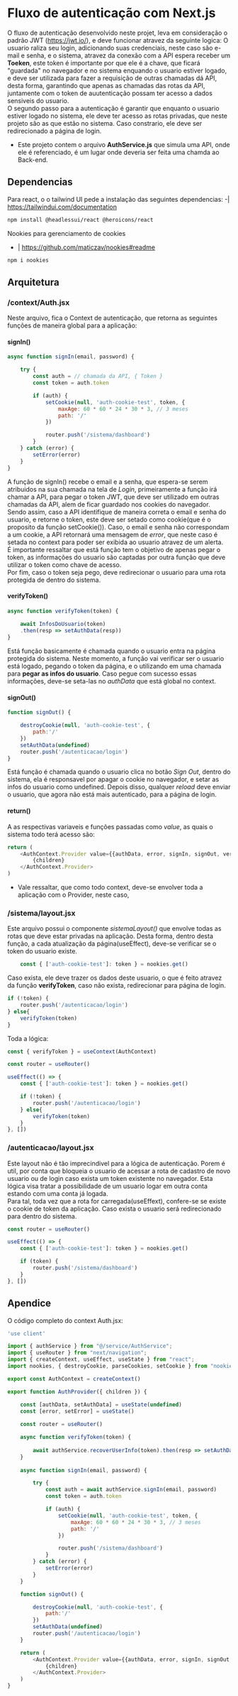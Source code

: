 # Fluxo de autenticação com Next.js
O fluxo de autenticação desenvolvido neste projet, leva em consideração o padrão JWT (https://jwt.io/), e deve funcionar atravez da seguinte logica: O usuario raliza seu login, adicionando suas credenciais, neste caso são e-mail e senha, e o sistema, atravez da conexão com a API espera receber um **Toeken**, este token é importante por que ele é a chave, que ficará "guardada" no navegador e no sistema enquando o usuario estiver logado, e deve ser utilizada para fazer a requisição de outras chamadas dá API, desta forma, garantindo que apenas as chamadas das rotas da API, juntamente com o token de auutenticação possam ter acesso a dados sensiveis do usuario.
</br>
O segundo passo para a autenticação é garantir que enquanto o usuario estiver logado no sistema, ele deve ter acesso as rotas privadas, que neste projeto são as que estão no sistema. Caso constrario, ele deve ser redirecionado a página de login.

- Este projeto contem o arquivo **AuthService.js** que simula uma API, onde ele é referenciado, é um lugar onde deveria ser feita uma chamda ao Back-end.

## Dependencias
Para react, o o tailwind UI pede a instalação das seguintes dependencias:
-| https://tailwindui.com/documentation
```bash
npm install @headlessui/react @heroicons/react
```

Nookies para gerenciamento de cookies
- | https://github.com/maticzav/nookies#readme
```bash
npm i nookies
```

## Arquitetura
### /context/Auth.jsx
Neste arquivo, fica o Context de autenticação, que retorna as seguintes funções de maneira global para a aplicação:
#### signIn()
```JavaScript
async function signIn(email, password) {

    try {
        const auth = // chamada da API, { Token }
        const token = auth.token

        if (auth) {
            setCookie(null, 'auth-cookie-test', token, {
                maxAge: 60 * 60 * 24 * 30 * 3, // 3 meses
                path: '/'
            })

            router.push('/sistema/dashboard')
        }
    } catch (error) {
        setError(error)
    }
}
```
A função de signIn() recebe o email e a senha, que espera-se serem atribuidos na sua chamada na tela de *Login*, primeiramente a função irá chamar a API, para pegar o token JWT, que deve ser utilizado em outras chamadas da API, alem de ficar guardado nos cookies do navegador.
</br>
Sendo assim, caso a API identifique de maneira correta o email e senha do usuario, e retorne o token, este deve ser setado como cookie(que é o proposito da função setCookie()). Caso, o email e senha não correspondam a um cookie, a API retornará uma mensagem de *error*, que neste caso é setada no context para poder ser exibida ao usuario atravez de um alerta.
</br>
É importante ressaltar que está função tem o objetivo de apenas pegar o token, as informações do usuario são captadas por outra função que deve utilizar o token como chave de acesso.
</br>
Por fim, caso o token seja pego, deve redirecionar o usuario para uma rota protegida de dentro do sistema.

#### verifyToken()
```JavaScript
async function verifyToken(token) {
        
    await InfosDoUsuario(token)
    .then(resp => setAuthData(resp))
}
```
Está função basicamente é chamada quando o usuario entra na página protegida do sistema. Neste momento, a função vai verificar ser o usuario está logado, pegando o token da página, e o utilizando em uma chamada para **pegar as infos do usuario**. Caso pegue com sucesso essas informações, deve-se seta-las no *authData* que está global no context.

#### signOut()
```JavaScript
function signOut() {

    destroyCookie(null, 'auth-cookie-test', {
        path:'/'
    })
    setAuthData(undefined)
    router.push('/autenticacao/login')
}
```
Está função é chamada quando o usuario clica no botão *Sign Out*, dentro do sistema,  ela é responsavel por apagar o cookie no navegador, e setar as infos do usuario como undefined. Depois disso, qualquer *reload* deve enviar o usuario, que agora não está mais autenticado, para a página de login.

#### return()

A as respectivas variaveis e funções passadas como *value*, as quais o sistema todo terá acesso são:
```JavaScript
return (
    <AuthContext.Provider value={{authData, error, signIn, signOut, verifyToken}}>
        {children}
    </AuthContext.Provider>
)
```

- Vale ressaltar, que como todo context, deve-se envolver toda a aplicação com o Provider, neste caso, **<AuthProvider>**

### /sistema/layout.jsx
Este arquivo possui o componente *sistemaLayout()* que envolve todas as rotas que deve estar privadas na aplicação. Desta forma, dentro desta função, a cada atualização da página(useEffect), deve-se verificar se o token do usuario existe.
```JavaScript
    const { ['auth-cookie-test']: token } = nookies.get()
```
Caso exista, ele deve trazer os dados deste usuario, o que é feito atravez da função **verifyToken**, caso não exista, redirecionar para página de login.
```JavaScript
if (!token) {
    router.push('/autenticacao/login')
} else{
    verifyToken(token)    
}
```
Toda a lógica:
```JavaScript
const { verifyToken } = useContext(AuthContext)

const router = useRouter()

useEffect(() => {
    const { ['auth-cookie-test']: token } = nookies.get()

    if (!token) {
        router.push('/autenticacao/login')
    } else{
        verifyToken(token)    
    }
}, [])
```
### /autenticacao/layout.jsx
Este layout não é tão imprecindivel para a lógica de autenticação. Porem é util, por conta que bloqueia o usuario de acessar a rota de cadastro de novo usuario ou de login caso exista um token existente no navegador. Esta lógica visa tratar a possibilidade de um usuario logar em outra conta estando com uma conta já logada.
</br>
Para tal, toda vez que a rota for carregada(useEffext), confere-se se existe o cookie de token da aplicação. Caso exista o usuario será redirecionado para dentro do sistema.

```JavaScript
const router = useRouter()

useEffect(() => {
    const { ['auth-cookie-test']: token } = nookies.get()

    if (token) {
        router.push('/sistema/dashboard')
    }
}, [])
```
## Apendice
O código completo do context Auth.jsx:
```JavaScript
'use client'

import { authService } from "@/service/AuthService";
import { useRouter } from "next/navigation";
import { createContext, useEffect, useState } from "react";
import nookies, { destroyCookie, parseCookies, setCookie } from "nookies"

export const AuthContext = createContext()

export function AuthProvider({ children }) {

    const [authData, setAuthData] = useState(undefined)
    const [error, setError] = useState()
    
    const router = useRouter()

    async function verifyToken(token) {
        
        await authService.recoverUserInfo(token).then(resp => setAuthData(resp))
    }
    
    async function signIn(email, password) {

        try {
            const auth = await authService.signIn(email, password)
            const token = auth.token

            if (auth) {
                setCookie(null, 'auth-cookie-test', token, {
                    maxAge: 60 * 60 * 24 * 30 * 3, // 3 meses
                    path: '/'
                })

                router.push('/sistema/dashboard')
            }
        } catch (error) {
            setError(error)
        }
    }

    function signOut() {

        destroyCookie(null, 'auth-cookie-test', {
            path:'/'
        })
        setAuthData(undefined)
        router.push('/autenticacao/login')
    }

    return (
        <AuthContext.Provider value={{authData, error, signIn, signOut, verifyToken}}>
            {children}
        </AuthContext.Provider>
    )
}
```
